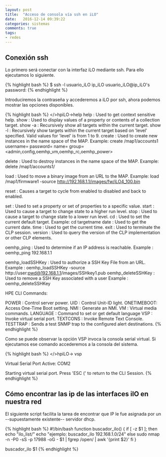 ```yaml
---
layout: post
title:  "Acceso de consola vía ssh en iLO"
date:   2016-12-14 09:39:22
categories: sistemas
comments: true
tags:
- redes
---
```


Conexión ssh
------------

Lo primero será conectar con la interfaz iLO mediante ssh. Para ello ejecutamos lo siguiente.

{% highlight bash %}
$ ssh -l usuario_iLO ip_iLO
usuario_iLO@ip_iLO's password:
{% endhighlight %}

Introduciremos la contraseña y accederemos a iLO por ssh, ahora podemos mostrar las opciones disponibles.

{% highlight bash %}
</>hpiLO->help
help    : Used to get context sensitive help.
show    : Used to display values of a property or contents of a collection target.
show  -a  : Recursively show all targets within the current target.
show  -l <level>  : Recursively show targets within the current target based on 'level' specified.
         Valid values for 'level' is from 1 to 9.
create  : Used to create new instances in the name space of the MAP.
 Example: create /map1/accounts1 username=<lname1> password=<pwd12345> name=
 <dname1> group=<admin,config,oemhp_vm,oemhp_rc,oemhp_power>

delete  : Used to destroy instances in the name space of the MAP.
 Example: delete /map1/accounts1/<lname1>

load    : Used to move a binary image from an URL to the MAP.
 Example: load /map1/firmware1 -source http://192.168.1.1/images/fw/iLO4_100.bin

reset   : Causes a target to cycle from enabled to disabled and back to enabled.

set     : Used to set a property or set of properties to a specific value.
start   : Used to cause a target to change state to a higher run level.
stop    : Used to cause a target to change state to a lower run level.
cd      : Used to set the current default target.
   Example: cd targetname
date    : Used to get the current date.
time    : Used to get the current time.
exit    : Used to terminate the CLP session.
version : Used to query the version of the CLP implementation or other CLP elements.

oemhp_ping    : Used to determine if an IP address is reachable.
Example : oemhp_ping 192.168.1.1

oemhp_loadSSHKey    : Used to authorize a SSH Key File from an URL.
Example : oemhp_loadSSHKey -source http://user:pwd@192.168.1.1/images/SSHkey1.pub
oemhp_deleteSSHKey    : Used to remove a SSH Key associated with a user
Example : oemhp_deleteSSHKey

HPE CLI Commands:

POWER    : Control server power.
UID      : Control Unit-ID light.
ONETIMEBOOT: Access One-Time Boot setting.
NMI      : Generate an NMI.
VM       : Virtual media commands.
LANGUAGE : Command to set or get default language
VSP      : Invoke virtual serial port.
TEXTCONS : Invoke Remote Text Console.
TESTTRAP : Sends a test SNMP trap to the configured alert destinations.
{% endhighlight %}

Como se puede observar la opción VSP invoca la consola serial virtual. Si ejecutamos ese comando accederemos a la consola del sistema.

{% highlight bash %}
</>hpiLO-> vsp

Virtual Serial Port Active: COM2

Starting virtual serial port.
Press 'ESC (' to return to the CLI Session.
{% endhighlight %}

Cómo encontrar las ip de las interfaces ilO en nuestra red
----------------------------------------------------------

El siguiente script facilita la tarea de encontrar que IP le fue asignada por un --supuestamente existente-- servidor dhcp.

{% highlight bash %}
#!/bin/bash
function buscador_ilo() {
	if [ -z $1 ]; then
		echo "ilo_list/<subred>"
		echo "ejemplo: buscador_ilo 192.168.1.0/24"
	else
		sudo nmap -n -P0 -sS -p 17988 -oG - $1 | fgrep /open/ | awk '{print $2}'
	fi
}

buscador_ilo $1
{% endhighlight %}

